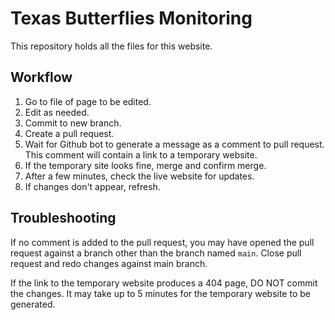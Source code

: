 # Texas Butterflies Monitoring

This repository holds all the files for this website.

## Workflow

1. Go to file of page to be edited.
1. Edit as needed.
1. Commit to new branch.
2. Create a pull request.
3. Wait for Github bot to generate a message as a comment to pull request.  This comment will contain a link to a temporary website.
4. If the temporary site looks fine, merge and confirm merge.
5. After a few minutes, check the live website for updates.
6. If changes don't appear, refresh.

## Troubleshooting

If no comment is added to the pull request, you may have opened the pull request against a branch other than the branch named `main`.  Close pull request and redo changes against main branch.

If the link to the temporary website produces a 404 page, DO NOT commit the changes. It may take up to 5 minutes for the temporary website to be generated.
